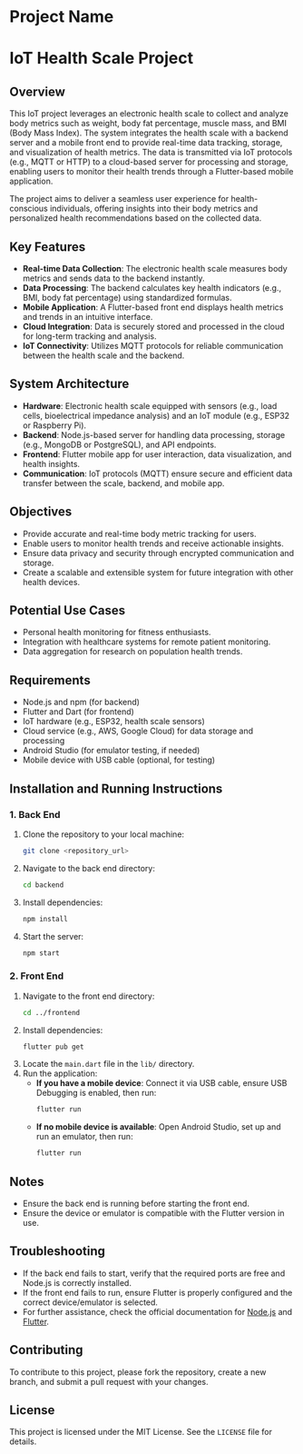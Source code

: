 # Project Name

# IoT Health Scale Project

## Overview
This IoT project leverages an electronic health scale to collect and analyze body metrics such as weight, body fat percentage, muscle mass, and BMI (Body Mass Index). The system integrates the health scale with a backend server and a mobile front end to provide real-time data tracking, storage, and visualization of health metrics. The data is transmitted via IoT protocols (e.g., MQTT or HTTP) to a cloud-based server for processing and storage, enabling users to monitor their health trends through a Flutter-based mobile application.

The project aims to deliver a seamless user experience for health-conscious individuals, offering insights into their body metrics and personalized health recommendations based on the collected data.

## Key Features
- **Real-time Data Collection**: The electronic health scale measures body metrics and sends data to the backend instantly.
- **Data Processing**: The backend calculates key health indicators (e.g., BMI, body fat percentage) using standardized formulas.
- **Mobile Application**: A Flutter-based front end displays health metrics and trends in an intuitive interface.
- **Cloud Integration**: Data is securely stored and processed in the cloud for long-term tracking and analysis.
- **IoT Connectivity**: Utilizes MQTT protocols for reliable communication between the health scale and the backend.

## System Architecture
- **Hardware**: Electronic health scale equipped with sensors (e.g., load cells, bioelectrical impedance analysis) and an IoT module (e.g., ESP32 or Raspberry Pi).
- **Backend**: Node.js-based server for handling data processing, storage (e.g., MongoDB or PostgreSQL), and API endpoints.
- **Frontend**: Flutter mobile app for user interaction, data visualization, and health insights.
- **Communication**: IoT protocols (MQTT) ensure secure and efficient data transfer between the scale, backend, and mobile app.

## Objectives
- Provide accurate and real-time body metric tracking for users.
- Enable users to monitor health trends and receive actionable insights.
- Ensure data privacy and security through encrypted communication and storage.
- Create a scalable and extensible system for future integration with other health devices.

## Potential Use Cases
- Personal health monitoring for fitness enthusiasts.
- Integration with healthcare systems for remote patient monitoring.
- Data aggregation for research on population health trends.

## Requirements
- Node.js and npm (for backend)
- Flutter and Dart (for frontend)
- IoT hardware (e.g., ESP32, health scale sensors)
- Cloud service (e.g., AWS, Google Cloud) for data storage and processing
- Android Studio (for emulator testing, if needed)
- Mobile device with USB cable (optional, for testing)

## Installation and Running Instructions

### 1. Back End
1. Clone the repository to your local machine:
   ```bash
   git clone <repository_url>
   ```
2. Navigate to the back end directory:
   ```bash
   cd backend
   ```
3. Install dependencies:
   ```bash
   npm install
   ```
4. Start the server:
   ```bash
   npm start
   ```

### 2. Front End
1. Navigate to the front end directory:
   ```bash
   cd ../frontend
   ```
2. Install dependencies:
   ```bash
   flutter pub get
   ```
3. Locate the `main.dart` file in the `lib/` directory.
4. Run the application:
   - **If you have a mobile device**: Connect it via USB cable, ensure USB Debugging is enabled, then run:
     ```bash
     flutter run
     ```
   - **If no mobile device is available**: Open Android Studio, set up and run an emulator, then run:
     ```bash
     flutter run
     ```

## Notes
- Ensure the back end is running before starting the front end.
- Ensure the device or emulator is compatible with the Flutter version in use.

## Troubleshooting
- If the back end fails to start, verify that the required ports are free and Node.js is correctly installed.
- If the front end fails to run, ensure Flutter is properly configured and the correct device/emulator is selected.
- For further assistance, check the official documentation for [Node.js](https://nodejs.org/) and [Flutter](https://flutter.dev/).

## Contributing
To contribute to this project, please fork the repository, create a new branch, and submit a pull request with your changes.

## License
This project is licensed under the MIT License. See the `LICENSE` file for details.
